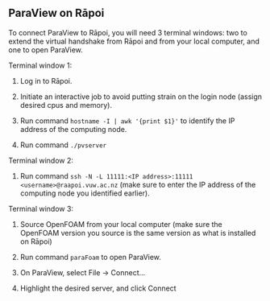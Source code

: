 ## ParaView on Rāpoi

To connect ParaView to Rāpoi, you will need 3 terminal windows: two to extend the virtual handshake from Rāpoi and from your local computer, and one to open ParaView.

Terminal window 1:

1. Log in to Rāpoi.

2. Initiate an interactive job to avoid putting strain on the login node (assign desired cpus and memory).

3. Run command ``hostname -I | awk '{print $1}'`` to identify the IP address of the computing node.

4. Run command ``./pvserver``

Terminal window 2:

1. Run command ``ssh -N -L 11111:<IP address>:11111 <username>@raapoi.vuw.ac.nz`` (make sure to enter the IP address of the computing node you identified earlier).

Terminal window 3:

1. Source OpenFOAM from your local computer (make sure the OpenFOAM version you source is the same version as what is installed on Rāpoi)

2. Run command ``paraFoam`` to open ParaView.

3. On ParaView, select File -> Connect...

4. Highlight the desired server, and click Connect
